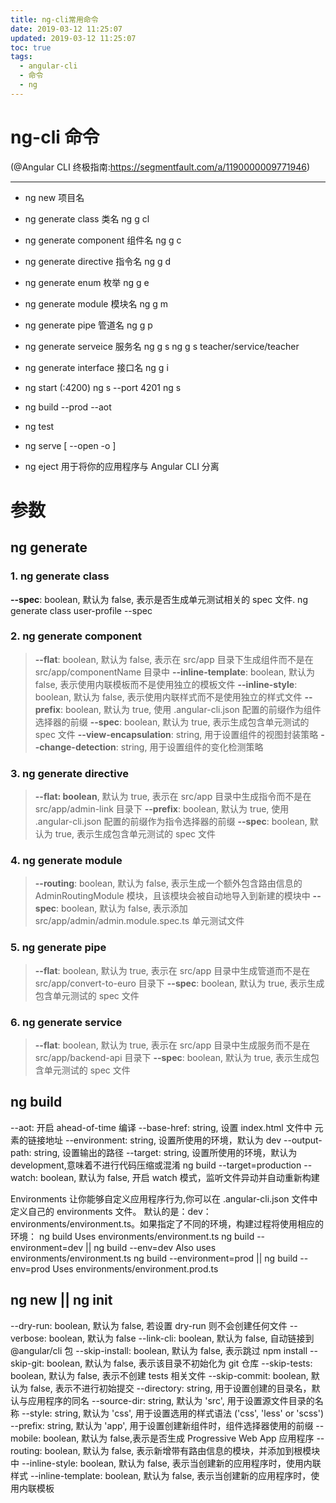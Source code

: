 ```yaml
---
title: ng-cli常用命令
date: 2019-03-12 11:25:07
updated: 2019-03-12 11:25:07
toc: true
tags:
  - angular-cli
  - 命令
  - ng
---
```


# ng-cli 命令
(@Angular CLI 终极指南:https://segmentfault.com/a/1190000009771946)

<!-- more -->

****

- ng new 项目名
- ng generate class 类名                     ng g cl
- ng generate component 组件名       ng g c
- ng generate directive 指令名            ng g d
- ng generate enum 枚举                   ng g e
- ng generate module 模块名             ng g m
- ng generate pipe 管道名                  ng g p
- ng generate serveice 服务名             ng g s       ng g s teacher/service/teacher
- ng generate interface 接口名            ng g i
- ng start  (:4200)    ng s --port 4201    ng s
- ng build --prod --aot
- ng test
- ng serve [ --open  -o ]

- ng eject 用于将你的应用程序与 Angular CLI 分离

# 参数

## ng generate

### 1. ng generate class

**--spec**: boolean, 默认为 false, 表示是否生成单元测试相关的 spec 文件.   ng generate class user-profile --spec

### 2. ng generate component

> **--flat**: boolean, 默认为 false, 表示在 src/app 目录下生成组件而不是在 src/app/componentName 目录中
**--inline-template**: boolean, 默认为 false, 表示使用内联模板而不是使用独立的模板文件
**--inline-style**: boolean, 默认为 false, 表示使用内联样式而不是使用独立的样式文件
**--prefix**: boolean, 默认为 true, 使用 .angular-cli.json 配置的前缀作为组件选择器的前缀
**--spec**: boolean, 默认为 true, 表示生成包含单元测试的 spec 文件
**--view-encapsulation**: string, 用于设置组件的视图封装策略
**--change-detection**: string, 用于设置组件的变化检测策略

### 3. ng generate directive

> **--flat: boolean**, 默认为 true, 表示在 src/app 目录中生成指令而不是在 src/app/admin-link 目录下
**--prefix**: boolean, 默认为 true, 使用 .angular-cli.json 配置的前缀作为指令选择器的前缀
**--spec**: boolean, 默认为 true, 表示生成包含单元测试的 spec 文件

### 4. ng generate module

> **--routing**: boolean, 默认为 false, 表示生成一个额外包含路由信息的 AdminRoutingModule 模块，且该模块会被自动地导入到新建的模块中
**--spec**: boolean, 默认为 false, 表示添加 src/app/admin/admin.module.spec.ts 单元测试文件

### 5. ng generate pipe

> **--flat**: boolean, 默认为 true, 表示在 src/app 目录中生成管道而不是在 src/app/convert-to-euro 目录下
**--spec**: boolean, 默认为 true, 表示生成包含单元测试的 spec 文件

### 6. ng generate service

> **--flat**: boolean, 默认为 true, 表示在 src/app 目录中生成服务而不是在 src/app/backend-api 目录下
**--spec**: boolean, 默认为 true, 表示生成包含单元测试的 spec 文件

## ng build

--aot: 开启 ahead-of-time 编译
--base-href: string, 设置 index.html 文件中 <base> 元素的链接地址
--environment: string, 设置所使用的环境，默认为 dev
--output-path: string, 设置输出的路径
--target: string, 设置所使用的环境，默认为 development,意味着不进行代码压缩或混淆      ng build --target=production
--watch: boolean, 默认为 false, 开启 watch 模式，监听文件异动并自动重新构建

Environments 让你能够自定义应用程序行为,你可以在 .angular-cli.json 文件中定义自己的 environments 文件。
默认的是：dev：environments/environment.ts。如果指定了不同的环境，构建过程将使用相应的环境：
ng build                                            Uses environments/environment.ts
ng build --environment=dev || ng build --env=dev    Also uses environments/environment.ts
ng build --environment=prod || ng build --env=prod   Uses environments/environment.prod.ts

## ng new || ng init

--dry-run: boolean, 默认为 false, 若设置 dry-run 则不会创建任何文件
--verbose: boolean, 默认为 false
--link-cli: boolean, 默认为 false, 自动链接到 @angular/cli 包
--skip-install: boolean, 默认为 false, 表示跳过 npm install
--skip-git: boolean, 默认为 false, 表示该目录不初始化为 git 仓库
--skip-tests: boolean, 默认为 false, 表示不创建 tests 相关文件
--skip-commit: boolean, 默认为 false, 表示不进行初始提交
--directory: string, 用于设置创建的目录名，默认与应用程序的同名
--source-dir: string, 默认为 'src', 用于设置源文件目录的名称
--style: string, 默认为 'css', 用于设置选用的样式语法 ('css', 'less' or 'scss')
--prefix: string, 默认为 'app', 用于设置创建新组件时，组件选择器使用的前缀
--mobile: boolean, 默认为 false,表示是否生成 Progressive Web App 应用程序
--routing: boolean, 默认为 false, 表示新增带有路由信息的模块，并添加到根模块中
--inline-style: boolean, 默认为 false, 表示当创建新的应用程序时，使用内联样式
--inline-template: boolean, 默认为 false, 表示当创建新的应用程序时，使用内联模板